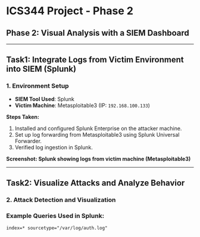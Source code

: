 # ICS344 Project - Phase 2

## Phase 2: Visual Analysis with a SIEM Dashboard

---

## Task1: Integrate Logs from Victim Environment into SIEM (Splunk)

### 1. Environment Setup
- **SIEM Tool Used**: Splunk
- **Victim Machine**: Metasploitable3 (IP: `192.168.100.133`)

**Steps Taken:**
1. Installed and configured Splunk Enterprise on the attacker machine.
2. Set up log forwarding from Metasploitable3 using Splunk Universal Forwarder.
3. Verified log ingestion in Splunk.

**Screenshot: Splunk showing logs from victim machine (Metasploitable3)**  

---

## Task2: Visualize Attacks and Analyze Behavior

### 2. Attack Detection and Visualization


### Example Queries Used in Splunk:
```spl
index=* sourcetype="/var/log/auth.log"
